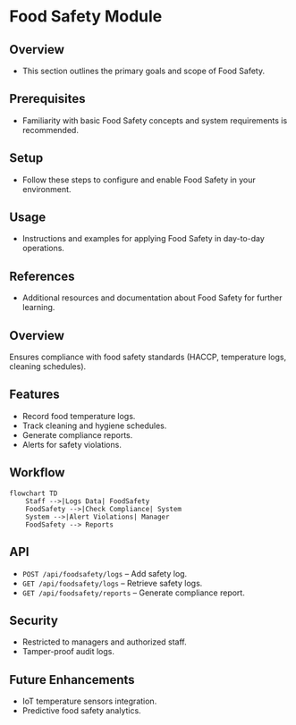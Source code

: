 # Food Safety Module

## Overview
- This section outlines the primary goals and scope of Food Safety.

## Prerequisites
- Familiarity with basic Food Safety concepts and system requirements is recommended.

## Setup
- Follow these steps to configure and enable Food Safety in your environment.

## Usage
- Instructions and examples for applying Food Safety in day-to-day operations.

## References
- Additional resources and documentation about Food Safety for further learning.


## Overview
Ensures compliance with food safety standards (HACCP, temperature logs, cleaning schedules).

## Features
- Record food temperature logs.  
- Track cleaning and hygiene schedules.  
- Generate compliance reports.  
- Alerts for safety violations.  

## Workflow
```mermaid
flowchart TD
    Staff -->|Logs Data| FoodSafety
    FoodSafety -->|Check Compliance| System
    System -->|Alert Violations| Manager
    FoodSafety --> Reports
```

## API
- `POST /api/foodsafety/logs` – Add safety log.  
- `GET /api/foodsafety/logs` – Retrieve safety logs.  
- `GET /api/foodsafety/reports` – Generate compliance report.  

## Security
- Restricted to managers and authorized staff.  
- Tamper-proof audit logs.  

## Future Enhancements
- IoT temperature sensors integration.  
- Predictive food safety analytics.  
